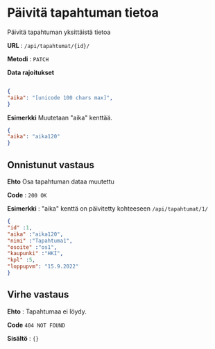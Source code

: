 # Päivitä tapahtuman tietoa

Päivitä tapahtuman yksittäistä tietoa

**URL** : `/api/tapahtumat/{id}/`

**Metodi** : `PATCH`

**Data rajoitukset**

```json

{
"aika": "[unicode 100 chars max]",
}
```
**Esimerkki** Muutetaan "aika" kenttää.

```json
{
"aika": "aika120"
}
```

## Onnistunut vastaus

**Ehto** Osa tapahtuman dataa muutettu

**Code** : `200 OK`

**Esimerkki** : "aika" kenttä on päivitetty kohteeseen `/api/tapahtumat/1/`

```json
{
"id" :1,
"aika" :"aika120",
"nimi" :"Tapahtuma1",
"osoite" :"os1",
"kaupunki" :"HKI",
"kpl" :5,
"loppupvm": "15.9.2022"
}
```

## Virhe vastaus

**Ehto** : Tapahtumaa ei löydy.

**Code** `404 NOT FOUND`

**Sisältö** : `{}`
